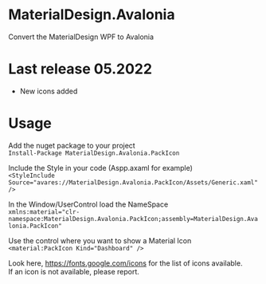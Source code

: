 # MaterialDesign.Avalonia
Convert the MaterialDesign WPF to Avalonia


# Last release 05.2022
* New icons added

# Usage

Add the nuget package to your project  
```Install-Package MaterialDesign.Avalonia.PackIcon ```

Include the Style in your code (Aspp.axaml for example)  
```<StyleInclude Source="avares://MaterialDesign.Avalonia.PackIcon/Assets/Generic.xaml" />```


In the Window/UserControl load the NameSpace  
```xmlns:material="clr-namespace:MaterialDesign.Avalonia.PackIcon;assembly=MaterialDesign.Avalonia.PackIcon"```

Use the control where you want to show a Material Icon  
```<material:PackIcon Kind="Dashboard" />```

Look here, https://fonts.google.com/icons for the list of icons available.   
If an icon is not available, please report.
